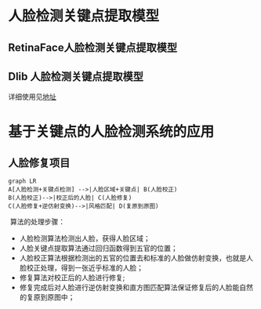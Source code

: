 # 人脸检测关键点提取模型



## RetinaFace人脸检测关键点提取模型



## Dlib 人脸检测关键点提取模型

详细使用见[地址](https://blog.csdn.net/ebzxw/article/details/80441556)




# 基于关键点的人脸检测系统的应用

## 人脸修复项目


  ```mermaid
graph LR
A[人脸检测+关键点检测] -->|人脸区域+关键点| B(人脸校正)
B(人脸校正)-->|校正后的人脸| C(人脸修复)
C(人脸修复+逆仿射变换)-->|风格匹配| D(复原到原图)
  ```

​	算法的处理步骤：

- 人脸检测算法检测出人脸，获得人脸区域；
- 人脸关键点提取算法通过回归函数得到五官的位置；
- 人脸校正算法根据检测出的五官的位置去和标准的人脸做仿射变换，也就是人脸校正处理，得到一张近乎标准的人脸；
- 修复算法对校正后的人脸进行修复;
- 修复完成后对人脸进行逆仿射变换和直方图匹配算法保证修复后的人脸能自然的复原到原图中；

